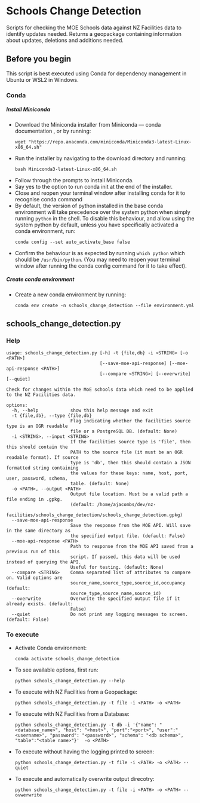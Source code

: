 # Schools Change Detection

Scripts for checking the MOE Schools data against NZ Facilities data to identify updates needed. Returns a geopackage containing information about updates, deletions and additions needed.

## Before you begin

This script is best executed using Conda for dependency management in Ubuntu or WSL2 in Windows.

### Conda 
##### Install Miniconda

* Download the Miniconda installer from Miniconda — conda documentation , or by running:
    ```
    wget "https://repo.anaconda.com/miniconda/Miniconda3-latest-Linux-x86_64.sh" 
    ```
* Run the installer by navigating to the download directory and running:
    ```
    bash Miniconda3-latest-Linux-x86_64.sh
    ```
* Follow through the prompts to install Miniconda.
* Say yes to the option to run conda init at the end of the installer.
* Close and reopen your terminal window after installing conda for it to recognise conda command
* By default, the version of python installed in the base conda environment will take precedence over the system python when simply running `python` in the shell. To disable this behaviour, and allow using the system python by default, unless you have specifically activated a conda environment, run:
    ```
    conda config --set auto_activate_base false
    ```
* Confirm the behaviour is as expected by running `which python` which should be `/usr/bin/python`. (You may need to reopen your terminal window after running the conda config command for it to take effect).
##### Create conda environment
* Create a new conda environment by running:
    ```
    conda env create -n schools_change_detection --file environment.yml
    ```

## schools_change_detection.py

### Help

```
usage: schools_change_detection.py [-h] -t {file,db} -i <STRING> [-o <PATH>]
                                   [--save-moe-api-response] [--moe-api-response <PATH>]
                                   [--compare <STRING>] [--overwrite] [--quiet]

Check for changes within the MoE schools data which need to be applied to the NZ Facilities data.

options:
  -h, --help            show this help message and exit
  -t {file,db}, --type {file,db}
                        Flag indicating whether the facilities source type is an OGR readable
                        file or a PostgreSQL DB. (default: None)
  -i <STRING>, --input <STRING>
                        If the facilities source type is 'file', then this should contain the
                        PATH to the source file (it must be an OGR readable format). If source
                        type is 'db', then this should contain a JSON formatted string containing
                        the values for these keys: name, host, port, user, password, schema,
                        table. (default: None)
  -o <PATH>, --output <PATH>
                        Output file location. Must be a valid path a file ending in .gpkg.
                        (default: /home/ajacombs/dev/nz-
                        facilities/schools_change_detection/schools_change_detection.gpkg)
  --save-moe-api-response
                        Save the response from the MOE API. Will save in the same directory as
                        the specified output file. (default: False)
  --moe-api-response <PATH>
                        Path to response from the MOE API saved from a previous run of this
                        script. If passed, this data will be used instead of querying the API.
                        Useful for testing. (default: None)
  --compare <STRING>    Comma separated list of attributes to compare on. Valid options are
                        source_name,source_type,source_id,occupancy (default:
                        source_type,source_name,source_id)
  --overwrite           Overwrite the specified output file if it already exists. (default:
                        False)
  --quiet               Do not print any logging messages to screen. (default: False)
```

### To execute

* Activate Conda environment:
    ```
    conda activate schools_change_detection
    ```

* To see available options, first run:
    ```
    python schools_change_detection.py --help
    ```

* To execute with NZ Facilities from a Geopackage:
    ```
    python schools_change_detection.py -t file -i <PATH> -o <PATH>
    ```

* To execute with NZ Facilities from a Database:
    ```
    python schools_change_detection.py -t db -i '{"name": "<database_name>", "host": "<host>", "port":"<port>", "user":"<username>", "password": "<password>", "schema": "<db schema>", "table":"<table name>"}'  -o <PATH>
    ```

* To execute without having the logging printed to screen:
    ```
    python schools_change_detection.py -t file -i <PATH> -o <PATH> --quiet
    ```

* To execute and automatically overwrite output direcotry:
    ```
    python schools_change_detection.py -t file -i <PATH> -o <PATH> --ovwerwrite
    ```
